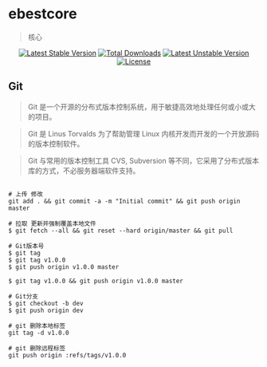 # ebestcore

> 核心

<p align="center">
<a href="https://packagist.org/packages/hongyukeji/ebestcore"><img src="https://poser.pugx.org/hongyukeji/ebestcore/v/stable" alt="Latest Stable Version"></a>
<a href="https://packagist.org/packages/hongyukeji/ebestcore"><img src="https://poser.pugx.org/hongyukeji/ebestcore/downloads" alt="Total Downloads"></a>
<a href="https://packagist.org/packages/hongyukeji/ebestcore"><img src="https://poser.pugx.org/hongyukeji/ebestcore/v/unstable" alt="Latest Unstable Version"></a>
<a href="https://packagist.org/packages/hongyukeji/ebestcore"><img src="https://poser.pugx.org/hongyukeji/ebestcore/license" alt="License"></a>
</p>

Git
-------------------

> Git 是一个开源的分布式版本控制系统，用于敏捷高效地处理任何或小或大的项目。

> Git 是 Linus Torvalds 为了帮助管理 Linux 内核开发而开发的一个开放源码的版本控制软件。

> Git 与常用的版本控制工具 CVS, Subversion 等不同，它采用了分布式版本库的方式，不必服务器端软件支持。

```

# 上传 修改
git add . && git commit -a -m "Initial commit" && git push origin master

# 拉取 更新并强制覆盖本地文件
$ git fetch --all && git reset --hard origin/master && git pull

# Git版本号
$ git tag
$ git tag v1.0.0
$ git push origin v1.0.0 master

$ git tag v1.0.0 && git push origin v1.0.0 master

# Git分支
$ git checkout -b dev
$ git push origin dev

# git 删除本地标签
git tag -d v1.0.0  

# git 删除远程标签
git push origin :refs/tags/v1.0.0 
```